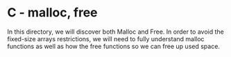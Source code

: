 # C - malloc, free

In this directory, we will discover both Malloc and Free. In order to avoid the fixed-size arrays restrictions, we will need to fully understand malloc functions as well as how the free functions so we can free up used space.
